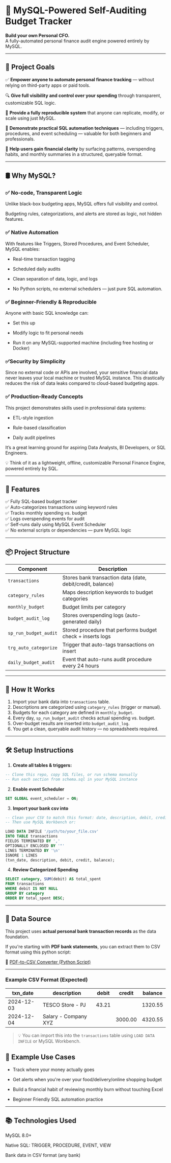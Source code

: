 # 💸 MySQL-Powered Self-Auditing Budget Tracker

**Build your own Personal CFO.**  
A fully-automated personal finance audit engine powered entirely by MySQL.  

---

## 📌 Project Goals

✅ **Empower anyone to automate personal finance tracking** — without relying on third-party apps or paid tools.

🔍 **Give full visibility and control over your spending** through transparent, customizable SQL logic.

🔁 **Provide a fully reproducible system** that anyone can replicate, modify, or scale using just MySQL.

💼 **Demonstrate practical SQL automation techniques** — including triggers, procedures, and event scheduling — valuable for both beginners and professionals.

🧠 **Help users gain financial clarity** by surfacing patterns, overspending habits, and monthly summaries in a structured, queryable format.

---

## 🛢️ Why MySQL?

### ✅ No-code, Transparent Logic
Unlike black-box budgeting apps, MySQL offers full visibility and control.

Budgeting rules, categorizations, and alerts are stored as logic, not hidden features.

### ✅ Native Automation
With features like Triggers, Stored Procedures, and Event Scheduler, MySQL enables:

- Real-time transaction tagging

- Scheduled daily audits

- Clean separation of data, logic, and logs

- No Python scripts, no external schedulers — just pure SQL automation.

### ✅ Beginner-Friendly & Reproducible
Anyone with basic SQL knowledge can:

- Set this up

- Modify logic to fit personal needs

- Run it on any MySQL-supported machine (including free hosting or Docker)

### ✅Security by Simplicity
Since no external code or APIs are involved, your sensitive financial data never leaves your local machine or trusted MySQL instance. This drastically reduces the risk of data leaks compared to cloud-based budgeting apps.

### ✅ Production-Ready Concepts
This project demonstrates skills used in professional data systems:

- ETL-style ingestion

- Rule-based classification

- Daily audit pipelines

It’s a great learning ground for aspiring Data Analysts, BI Developers, or SQL Engineers.

💡 Think of it as a lightweight, offline, customizable Personal Finance Engine, powered entirely by SQL.

---

## 🚀 Features

✅ Fully SQL-based budget tracker  
✅ Auto-categorizes transactions using keyword rules  
✅ Tracks monthly spending vs. budget  
✅ Logs overspending events for audit  
✅ Self-runs daily using MySQL Event Scheduler  
✅ No external scripts or dependencies — pure MySQL logic

---

## 📦 Project Structure

| Component              | Description                                                  |
|------------------------|--------------------------------------------------------------|
| `transactions`         | Stores bank transaction data (date, debit/credit, balance)   |
| `category_rules`       | Maps description keywords to budget categories               |
| `monthly_budget`       | Budget limits per category                                   |
| `budget_audit_log`     | Stores overspending logs (auto-generated daily)              |
| `sp_run_budget_audit`  | Stored procedure that performs budget check + inserts logs   |
| `trg_auto_categorize`  | Trigger that auto-tags transactions on insert                |
| `daily_budget_audit`   | Event that auto-runs audit procedure every 24 hours          |

---

## 🧠 How It Works

1. Import your bank data into `transactions` table.
2. Descriptions are categorized using `category_rules` (trigger or manual).
3. Budgets for each category are defined in `monthly_budget`.
4. Every day, `sp_run_budget_audit` checks actual spending vs. budget.
5. Over-budget results are inserted into `budget_audit_log`.
6. You get a clean, queryable audit history — no spreadsheets required.

---

## 🛠️ Setup Instructions

1. **Create all tables & triggers:**

```sql
-- Clone this repo, copy SQL files, or run schema manually
-- Run each section from schema.sql in your MySQL instance
```
2. **Enable event Scheduler**

```sql
SET GLOBAL event_scheduler = ON;
```

3. **Import your bank csv into**

```sql
-- Clean your CSV to match this format: date, description, debit, credit, balance
-- Then use MySQL Workbench or:

LOAD DATA INFILE '/path/to/your_file.csv'
INTO TABLE transactions
FIELDS TERMINATED BY ',' 
OPTIONALLY ENCLOSED BY '"'
LINES TERMINATED BY '\n'
IGNORE 1 LINES
(txn_date, description, debit, credit, balance);
```

4. **Review Categorized Spending**

```sql
SELECT category, SUM(debit) AS total_spent
FROM transactions
WHERE debit IS NOT NULL
GROUP BY category
ORDER BY total_spent DESC;
```
---

## 🧾 Data Source

This project uses **actual personal bank transaction records** as the data foundation.

If you're starting with **PDF bank statements**, you can extract them to CSV format using this python script:

🔗 [PDF-to-CSV Converter (Python Script)](https://github.com/shanurwan/PDF-to-CSV)

---

### Example CSV Format (Expected)

| txn_date   | description             | debit   | credit  | balance  |
|------------|--------------------------|---------|---------|----------|
| 2024-12-03 | TESCO Store - PJ         | 43.21   |         | 1320.55  |
| 2024-12-04 | Salary - Company XYZ     |         | 3000.00 | 4320.55  |

> 💡 You can import this into the `transactions` table using `LOAD DATA INFILE` or MySQL Workbench.


## 🧾 Example Use Cases
- Track where your money actually goes

- Get alerts when you're over your food/delivery/online shopping budget

- Build a financial habit of reviewing monthly burn without touching Excel

- Beginner Friendly SQL automation practice

---


## 📚 Technologies Used
MySQL 8.0+

Native SQL: TRIGGER, PROCEDURE, EVENT, VIEW

Bank data in CSV format (any bank)


